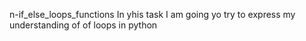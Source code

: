  
n-if_else_loops_functions
In yhis task I am going yo try to express my understanding of of loops in python
